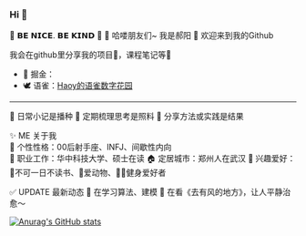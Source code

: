 ### Hi 👋

🌻 𝗕𝗘 𝗡𝗜𝗖𝗘. 𝗕𝗘 𝗞𝗜𝗡𝗗 🌻
👋 哈喽朋友们~  我是郝阳  🌱 欢迎来到我的Github

我会在github里分享我的项目🎯，课程笔记等📖

- 🌱 掘金：
- 🕊️ 语雀：[Haoy的语雀数字花园]([https://markdown.com.cn](https://www.yuque.com/haoy_))
---
🌟 日常小记是播种
🌟 定期梳理思考是照料
🌟 分享方法或实践是结果

✨ ME 关于我  
💫 个性性格：00后射手座、INFJ、间歇性内向  
💼 职业工作：华中科技大学、硕士在读
🏠 定居城市：郑州人在武汉
💙 兴趣爱好：📖不可一日不读书、🐶爱动物、🏋🏻健身爱好者

✅ UPDATE 最新动态
📖 在学习算法、建模
🌈 在看《去有风的地方》，让人平静治愈～

[![Anurag's GitHub stats](https://github-readme-stats.vercel.app/api?username=anuraghazra)](https://github.com/anuraghazra/github-readme-stats)


<!--
**Haoy1102/Haoy1102** is a ✨ _special_ ✨ repository because its `README.md` (this file) appears on your GitHub profile.

Here are some ideas to get you started:

- 🔭 I’m currently working on ...
- 🌱 I’m currently learning ...
- 👯 I’m looking to collaborate on ...
- 🤔 I’m looking for help with ...
- 💬 Ask me about ...
- 📫 How to reach me: ...
- 😄 Pronouns: ...
- ⚡ Fun fact: ...
-->
